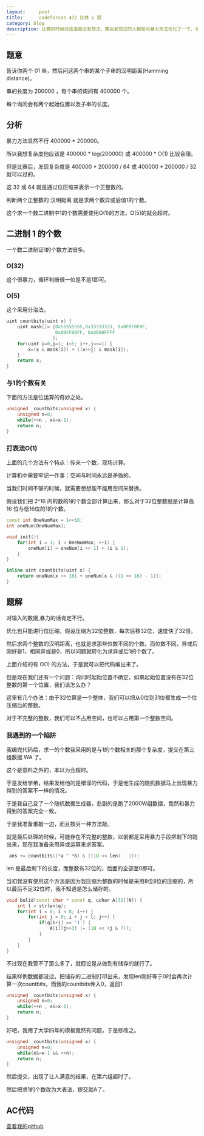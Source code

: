 ```yaml
---
layout:     post
title:      codeforces 472 比赛 G 题
category: blog
description: 比赛的时候对这道题没有想法，赛后发现过的人都是对暴力方法优化了一下，也就是快了64倍或32倍就可以过的，没想到考察的是常数优化。。。
---
```



## 题意

告诉你两个 01 串，然后问这两个串的某个子串的汉明距离(Hamming distance)。

串的长度为 200000 ，每个串的询问有 400000 个。

每个询问会有两个起始位置以及子串的长度。

## 分析

暴力方法显然不行 400000 * 200000。

所以我想复杂度他应该是 400000 * log(200000) 或 400000 * O(1) 比较合理。

但是比赛后，发现复杂度是 400000 * 200000 / 64 或 400000 * 200000 / 32 就可以过的。

这 32 或 64 就是通过位压缩来表示一个正整数的。

判断两个正整数的 汉明距离 就是求两个数异或后值1的个数。

这个求一个数二进制中1的个数需要使用O(1)的方法，O(5)的就会超时。


## 二进制 1 的个数

一个数二进制证1的个数方法很多。

### O(32)

这个很暴力，循环判断很一位是不是1即可。

### O(5)

这个采用分治法。


```cpp
uint countbits(uint x) {
    uint mask[]= {0x55555555,0x33333333, 0x0F0F0F0F,
                  0x00FF00FF, 0x0000FFFF
                 };
    for(uint i=0,j=1; i<5; i++,j<<=1) {
        x=(x & mask[i]) + ((x>>j) & mask[i]);
    }
    return x;
}
```

### 与1的个数有关

下面的方法是位运算的奇妙之处。

```cpp
unsigned _countbits(unsigned x) {
    unsigned n=0;
    while(++n , x&=x-1);
    return n;
}
```

### 打表法O(1)

上面的几个方法有个特点：传来一个数，现场计算。

计算机中需要牢记一件事：空间与时间永远是矛盾的。

当我们时间不够的时候，就需要想想能不能用空间来替换。

假设我们把 2^16 内的数的1的个数全部计算出来，那么对于32位整数就是计算高 16 位与低16位的1的个数。

```cpp
const int OneNumMax = 1<<16;
int oneNum[OneNumMax];

void init(){
	for(int i = 1; i < OneNumMax; ++i) {
		oneNum[i] = oneNum[i >> 1] + (i & 1);
	}
}

inline uint countbits(uint x) {
    return oneNum[x >> 16] + oneNum[x & ((1 << 16) - 1)];
}
```
## 题解

对输入的数据,暴力的话肯定不行。

优化也只能进行位压缩，假设压缩为32位整数，每次后移32位，速度快了32倍。

然后求两个整数的汉明距离，也就是求那些位数不同的个数。而位数不同，异或后刚好是1，相同异或是0，所以问题就转化为求异或后1的个数了。

上面介绍的有 O(1) 的方法，于是就可以把代码编出来了。

但是现在我们还有一个问题：询问时起始位置不确定，如果起始位置没有在32位整数的第一个位置，我们该怎么办？

这里有几个办法：由于32位算是一个整体，我们可以把从0位到31位都生成一个位压缩后的整数。

对于不完整的整数，我们可以不占用空间，也可以占用第一个整数空间。


### 我遇到的一个陷阱

我编完代码后，求一的个数我采用的是与1的个数相关的那个复杂度，提交在第三组数据 WA 了。

这个是意料之外的，本以为会超时。

于是发给学弟，结果发给他的是错误的代码，于是他生成的随机数据马上出现暴力得到的答案不一样的情况。

于是我自己变了一个随机数据生成器，悲剧的是跑了2000W组数据，竟然和暴力得到的答案完全一致。

于是我准备重敲一边，而且按另一种方法敲。

就是最后处理的时候，可能存在不完整的整数，以前都是采用暴力手段把剩下的跑出来，现在我准备采用异或运算来求答案。	

```cpp
 ans += countbits((*a ^ *b) & ((1U << len) - 1));
```

len 是最后剩下的长度，而整数有32位的，后面的全部至0即可。

当初我没有使用这个方法是因为我压缩为整数的时候是采用8位8位的压缩的，所以最后不足32位时，我不知道是怎么储存的。

```cpp
void bulid(const char * const q, uchar A[32][N]) {
    int l = strlen(q);
    for(int i = 0; i < 8; i++) {
        for(int j = 0; i + j < l; j++) {
            if(q[i+j] == '1') {
                A[i][j>>3] |= (1U << (j & 7));
            }
        }
    }
}
```

不过现在我管不了那么多了，就假设是从做到有储存的就行了。

结果样例数据都没过，把储存的二进制打印出来，发现len刚好等于0时会再次计算一次countbits，而我的countbits传入0，返回1.

```cpp
unsigned _countbits(unsigned x) {
    unsigned n=0;
    while(++n , x&=x-1);
    return n;
}
```

好吧，我用了大学四年的模板竟然有问题，于是修改之。

```cpp
unsigned _countbits(unsigned x) {
    unsigned n=0;
    while(x&=x-1 && ++n);
    return n;
}
```

然后提交，出现了让人满意的结果，在第六组超时了。

然后把求1的个数改为大表法，提交就A了。


## AC代码

[查看我的github][codeforces-472G]

[codeforces-472G]: https://github.com/tiankonguse/ACM/blob/master/codeforces/472G.cpp


